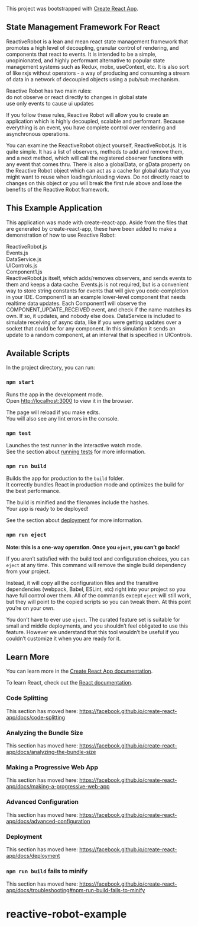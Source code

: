 This project was bootstrapped with [Create React App](https://github.com/facebook/create-react-app).

## State Management Framework For React

ReactiveRobot is a lean and mean react state management framework that promotes a high level of decoupling, granular control of rendering, and components that react to events. It is intended to be a simple, unopinionated, and highly performant alternative to popular state management systems such as Redux, mobx, useContext, etc. It is also sort of like rxjs without operators - a way of producing and consuming a stream of data in a network of decoupled objects using a pub/sub mechanism.

Reactive Robot has two main rules:<br />
do not observe or react directly to changes in global state<br />
use only events to cause ui updates<br />

If you follow these rules, Reactive Robot will allow you to create an application which is highly decoupled, scalable and performant. Because everything is an event, you have complete control over rendering and asynchronous operations.

You can examine the ReactiveRobot object yourself, ReactiveRobot.js. It is quite simple. It has a list of observers, methods to add and remove them, and a next method, which will call the registered observer functions with any event that comes thru. There is also a globalData, or gData property on the Reactive Robot object which can act as a cache for global data that you might want to reuse when loading/unloading views. Do not directly react to changes on this object or you will break the first rule above and lose the benefits of the Reactive Robot framework.

## This Example Application

This application was made with create-react-app. Aside from the files that are generated by create-react-app, these have been added to make a demonstration of how to use Reactive Robot:<br />

ReactiveRobot.js<br />
Events.js<br />
DataService.js<br />
UIControls.js<br />
Component1.js<br />
ReactiveRobot.js itself, which adds/removes observers, and sends events to them and keeps a data cache. Events.js is not required, but is a convenient way to store string constants for events that will give you code-completion in your IDE. Component1 is an example lower-level component that needs realtime data updates. Each Component1 will observe the COMPONENT_UPDATE_RECEIVED event, and check if the name matches its own. If so, it updates, and nobody else does. DataService is included to simulate receiving of async data, like if you were getting updates over a socket that could be for any component. In this simulation it sends an update to a random component, at an interval that is specified in UIControls.





## Available Scripts

In the project directory, you can run:

### `npm start`

Runs the app in the development mode.<br />
Open [http://localhost:3000](http://localhost:3000) to view it in the browser.

The page will reload if you make edits.<br />
You will also see any lint errors in the console.

### `npm test`

Launches the test runner in the interactive watch mode.<br />
See the section about [running tests](https://facebook.github.io/create-react-app/docs/running-tests) for more information.

### `npm run build`

Builds the app for production to the `build` folder.<br />
It correctly bundles React in production mode and optimizes the build for the best performance.

The build is minified and the filenames include the hashes.<br />
Your app is ready to be deployed!

See the section about [deployment](https://facebook.github.io/create-react-app/docs/deployment) for more information.

### `npm run eject`

**Note: this is a one-way operation. Once you `eject`, you can’t go back!**

If you aren’t satisfied with the build tool and configuration choices, you can `eject` at any time. This command will remove the single build dependency from your project.

Instead, it will copy all the configuration files and the transitive dependencies (webpack, Babel, ESLint, etc) right into your project so you have full control over them. All of the commands except `eject` will still work, but they will point to the copied scripts so you can tweak them. At this point you’re on your own.

You don’t have to ever use `eject`. The curated feature set is suitable for small and middle deployments, and you shouldn’t feel obligated to use this feature. However we understand that this tool wouldn’t be useful if you couldn’t customize it when you are ready for it.

## Learn More

You can learn more in the [Create React App documentation](https://facebook.github.io/create-react-app/docs/getting-started).

To learn React, check out the [React documentation](https://reactjs.org/).

### Code Splitting

This section has moved here: https://facebook.github.io/create-react-app/docs/code-splitting

### Analyzing the Bundle Size

This section has moved here: https://facebook.github.io/create-react-app/docs/analyzing-the-bundle-size

### Making a Progressive Web App

This section has moved here: https://facebook.github.io/create-react-app/docs/making-a-progressive-web-app

### Advanced Configuration

This section has moved here: https://facebook.github.io/create-react-app/docs/advanced-configuration

### Deployment

This section has moved here: https://facebook.github.io/create-react-app/docs/deployment

### `npm run build` fails to minify

This section has moved here: https://facebook.github.io/create-react-app/docs/troubleshooting#npm-run-build-fails-to-minify
# reactive-robot-example
